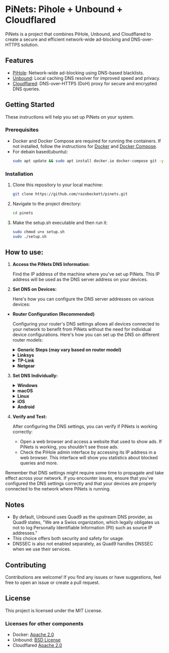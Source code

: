 # PiNets: Pihole + Unbound + Cloudflared

PiNets is a project that combines PiHole, Unbound, and Cloudflared to create a secure and efficient network-wide ad-blocking and DNS-over-HTTPS solution.

## Features

- [PiHole](https://github.com/pi-hole/docker-pi-hole/): Network-wide ad-blocking using DNS-based blacklists.
- [Unbound](https://github.com/MatthewVance/unbound-docker): Local caching DNS resolver for improved speed and privacy.
- [Cloudflared](https://github.com/cloudflare/cloudflared): DNS-over-HTTPS (DoH) proxy for secure and encrypted DNS queries.

## Getting Started

These instructions will help you set up PiNets on your system.

### Prerequisites

- Docker and Docker Compose are required for running the containers. If not installed, follow the instructions for [Docker](https://docs.docker.com/get-docker/) and [Docker Compose](https://docs.docker.com/compose/install/).
- For debain based(ubuntu):
  ```sh
  sudo apt update && sudo apt install docker.io docker-compose git -y
  ```

### Installation

1. Clone this repository to your local machine:

   ```sh
   git clone https://github.com/razobeckett/pinets.git

   ```

2. Navigate to the project directory:

   ```sh
   cd pinets

   ```

3. Make the setup.sh executable and then run it:

   ```sh
   sudo chmod u+x setup.sh
   sudo ./setup.sh

   ```

## How to use:

1. **Access the PiNets DNS Information:**

   Find the IP address of the machine where you've set up PiNets. This IP address will be used as the DNS server address on your devices.

2. **Set DNS on Devices:**

   Here's how you can configure the DNS server addresses on various devices:

- **Router Configuration (Recommended)**

  Configuring your router's DNS settings allows all devices connected to your network to benefit from PiNets without the need for individual device configurations. Here's how you can set up the DNS on different router models:

  <details>
  <summary><strong>Generic Steps (may vary based on router model)</strong></summary>

  1. Open a web browser and enter your router's IP address in the address bar. This is usually something like `192.168.1.1`.
  2. Log in to your router's admin interface using the credentials provided by your ISP or set by you.
  3. Look for the "DNS" or "Network" settings section.
  4. Replace the existing DNS server addresses with the IP address of your PiNets setup. This will direct all DNS queries through PiNets.
  5. Save your changes and restart your router if necessary.

  </details>

  <details>
  <summary><strong>Linksys</strong></summary>

  1. Log in to your router's admin interface.
  2. Navigate to "Internet" > "DNS Addresses."
  3. Enter the IP address of your PiNets setup as the DNS address.
  4. Save your changes.

  </details>

  <details>
  <summary><strong>TP-Link</strong></summary>

  1. Log in to your router's admin interface.
  2. Go to "Advanced" > "Network" > "LAN."
  3. Under "DHCP Server," set the Primary DNS and Secondary DNS to the IP address of your PiNets setup.
  4. Save your changes.

   </details>

   <details>
   <summary><strong>Netgear</strong></summary>

  1.  Log in to your router's admin interface.
  2.  Navigate to "Advanced" > "Setup" > "Internet Setup."
  3.  Set the "DNS Address" to the IP address of your PiNets setup.
  4.  Save your changes.

    </details>
3. **Set DNS Individually:**

   <details>
   <summary><strong>Windows</strong></summary>

   1. Open "Network and Sharing Center" from the Control Panel.
   2. Click on the active network connection.
   3. Click on "Properties."
   4. Select "Internet Protocol Version 4 (TCP/IPv4)" and click on "Properties."
   5. Choose the option to use "Use the following DNS server addresses" and enter the IP address of your PiNets setup as both the preferred and alternate DNS server.

   </details>

   <details>
   <summary><strong>macOS</strong></summary>

   1. Go to "System Preferences" > "Network."
   2. Select your active network connection from the list on the left.
   3. Click on "Advanced" > "DNS" tab.
   4. Click the "+" button at the bottom to add a new DNS server and enter the IP address of your PiNets setup.

   </details>

   <details>
   <summary><strong>Linux</strong></summary>

   1. Modify network configuration files or use network manager tools to set DNS. For example, on Ubuntu, you can edit the `/etc/netplan/*.yaml` file to specify the DNS servers.

   </details>

   <details>
   <summary><strong>iOS</strong></summary>

   1. Go to "Settings" > "Wi-Fi."
   2. Click on the network you are connected to (an "i" icon).
   3. Scroll down and tap on "Configure DNS."
   4. Choose "Manual" and add the IP address of your PiNets setup as a DNS server.

   </details>

   <details>
   <summary><strong>Android</strong></summary>

   1. Go to "Settings" > "Network & Internet" > "Wi-Fi."
   2. Long-press on the connected network and select "Modify network."
   3. Check the box for "Advanced options."
   4. Change the IP settings to "Static" and add the IP address of your PiNets setup as a DNS server.

   </details>

4. **Verify and Test:**

   After configuring the DNS settings, you can verify if PiNets is working correctly:

   - Open a web browser and access a website that used to show ads. If PiNets is working, you shouldn't see those ads.
   - Check the PiHole admin interface by accessing its IP address in a web browser. This interface will show you statistics about blocked queries and more.

Remember that DNS settings might require some time to propagate and take effect across your network. If you encounter issues, ensure that you've configured the DNS settings correctly and that your devices are properly connected to the network where PiNets is running.

## Notes

- By default, Unbound uses Quad9 as the upstream DNS provider, as Quad9 states, "We are a Swiss organization, which legally obligates us not to log Personally Identifiable Information (PII) such as source IP addresses."
- This choice offers both security and safety for usage.
- DNSSEC is also not enabled separately, as Quad9 handles DNSSEC when we use their services.

## Contributing

Contributions are welcome! If you find any issues or have suggestions, feel free to open an issue or create a pull request.

## License

This project is licensed under the MIT License.

### Licenses for other components

- Docker: [Apache 2.0](https://github.com/docker/docker/blob/master/LICENSE)
- Unbound: [BSD License](https://unbound.nlnetlabs.nl/svn/trunk/LICENSE)
- Cloudflared [Apache 2.0](https://github.com/cloudflare/cloudflared/blob/master/LICENSE)
